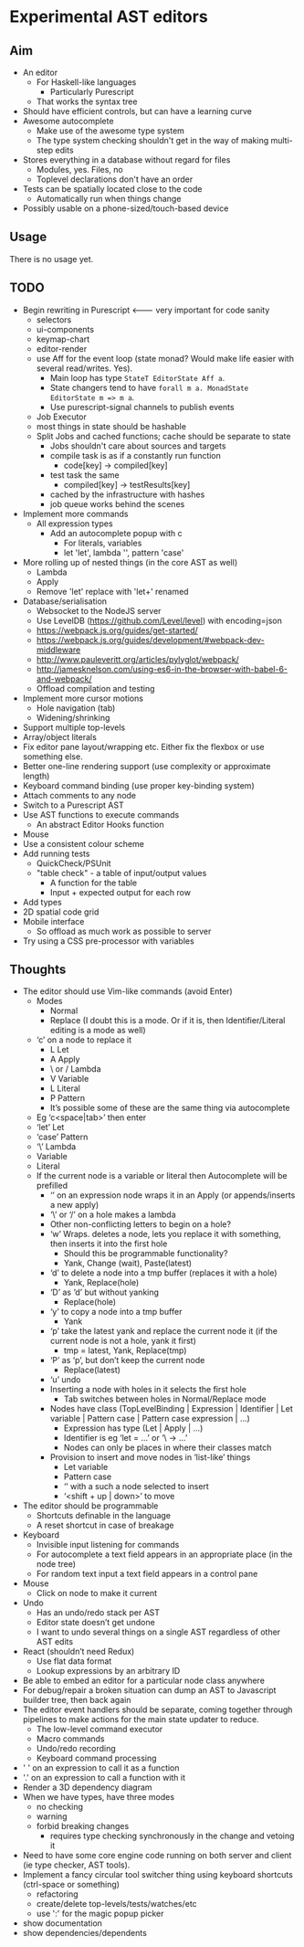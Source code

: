 # Experimental AST editors

## Aim

* An editor
  * For Haskell-like languages
    * Particularly Purescript
  * That works the syntax tree
* Should have efficient controls, but can have a learning curve
* Awesome autocomplete
  * Make use of the awesome type system
  * The type system checking shouldn't get in the way of making multi-step edits
* Stores everything in a database without regard for files
  * Modules, yes. Files, no
  * Toplevel declarations don't have an order
* Tests can be spatially located close to the code
  * Automatically run when things change
* Possibly usable on a phone-sized/touch-based device


## Usage

There is no usage yet.


## TODO

* Begin rewriting in Purescript <--- very important for code sanity
  * selectors
  * ui-components
  * keymap-chart
  * editor-render
  * use Aff for the event loop (state monad? Would make life easier with several read/writes. Yes).
    * Main loop has type `StateT EditorState Aff a`.
    * State changers tend to have `forall m a. MonadState EditorState m => m a`.
    * Use purescript-signal channels to publish events
  * Job Executor
  * most things in state should be hashable
  * Split Jobs and cached functions; cache should be separate to state
    * Jobs shouldn't care about sources and targets
    * compile task is as if a constantly run function
      * code[key] -> compiled[key]
    * test task the same
      * compiled[key] -> testResults[key]
    * cached by the infrastructure with hashes
    * job queue works behind the scenes
* Implement more commands
  * All expression types
    * Add an autocomplete popup with <key>c</key>
      * For literals, variables
      * let 'let', lambda '\', pattern 'case'
* More rolling up of nested things (in the core AST as well)
  * Lambda
  * Apply
  * Remove 'let' replace with 'let+' renamed
* Database/serialisation
  * Websocket to the NodeJS server
  * Use LevelDB (https://github.com/Level/level) with encoding=json
  * https://webpack.js.org/guides/get-started/
  * https://webpack.js.org/guides/development/#webpack-dev-middleware
  * http://www.pauleveritt.org/articles/pylyglot/webpack/
  * http://jamesknelson.com/using-es6-in-the-browser-with-babel-6-and-webpack/
  * Offload compilation and testing
* Implement more cursor motions
  * Hole navigation (tab)
  * Widening/shrinking
* Support multiple top-levels
* Array/object literals
* Fix editor pane layout/wrapping etc. Either fix the flexbox or use something else.
* Better one-line rendering support (use complexity or approximate length)
* Keyboard command binding (use proper key-binding system)
* Attach comments to any node
* Switch to a Purescript AST
* Use AST functions to execute commands
  * An abstract Editor Hooks function
* Mouse
* Use a consistent colour scheme
* Add running tests
  * QuickCheck/PSUnit
  * "table check" - a table of input/output values
    * A function for the table
    * Input + expected output for each row
* Add types
* 2D spatial code grid
* Mobile interface
  * So offload as much work as possible to server
* Try using a CSS pre-processor with variables

## Thoughts

* The editor should use Vim-like commands (avoid Enter)
  * Modes
    * Normal
    * Replace (I doubt this is a mode. Or if it is, then Identifier/Literal editing is a mode as well)
  * ‘c’ on a node to replace it
    * L Let
    * A Apply
    * \ or / Lambda
    * V Variable
    * L Literal
    * P Pattern
    * It’s possible some of these are the same thing via autocomplete
  * Eg ‘c<space|tab>’ then enter
  * ‘let’ Let
  * ‘case’ Pattern
  * ‘\’ Lambda
  * Variable
  * Literal
  * If the current node is a variable or literal then Autocomplete will be prefilled
    * ‘<space>’ on an expression node wraps it in an Apply (or appends/inserts a new apply)
    * ‘\’ or ‘/’ on a hole makes a lambda
    * Other non-conflicting letters to begin on a hole?
    * ‘w’ Wraps. deletes a node, lets you replace it with something, then inserts it into the first hole
      * Should this be programmable functionality?
      * Yank, Change (wait), Paste(latest)
    * ‘d’ to delete a node into a tmp buffer (replaces it with a hole)
      * Yank, Replace(hole)
    * ‘D’ as ‘d’ but without yanking
      * Replace(hole)
    * ‘y’ to copy a node into a tmp buffer
      * Yank
    * ‘p’ take the latest yank and replace the current node it (if the current node is not a hole, yank it first)
      * tmp = latest, Yank, Replace(tmp)
    * ‘P’ as ‘p’, but don’t keep the current node
      * Replace(latest)
    * ‘u’ undo
    * Inserting a node with holes in it selects the first hole
      * Tab switches between holes in Normal/Replace mode
    * Nodes have class (TopLevelBinding | Expression | Identifier | Let variable | Pattern case | Pattern case expression | …)
      * Expression has type (Let | Apply | …)
      * Identifier is eg ‘let <identifier> = …’ or ‘\ <identifier> -> …’
      * Nodes can only be places in where their classes match
    * Provision to insert and move nodes in ‘list-like’ things
      * Let variable
      * Pattern case
      * ‘<space>’ with a such a node selected to insert
      * ‘<shift + up | down>’ to move
* The editor should be programmable
  * Shortcuts definable in the language
  * A reset shortcut in case of breakage
* Keyboard
  * Invisible input listening for commands
  * For autocomplete a text field appears in an appropriate place (in the node tree)
  * For random text input a text field appears in a control pane
* Mouse
  * Click on node to make it current
* Undo
  * Has an undo/redo stack per AST
  * Editor state doesn’t get undone
  * I want to undo several things on a single AST regardless of other AST edits
* React (shouldn’t need Redux)
  * Use flat data format
  * Lookup expressions by an arbitrary ID
* Be able to embed an editor for a particular node class anywhere
* For debug/repair a broken situation can dump an AST to Javascript builder tree, then back again
* The editor event handlers should be separate, coming together through pipelines to make actions for the main state updater to reduce.
  * The low-level command executor
  * Macro commands
  * Undo/redo recording
  * Keyboard command processing
* ' ' on an expression to call it as a function
* '.' on an expression to call a function with it
* Render a 3D dependency diagram
* When we have types, have three modes
  * no checking
  * warning
  * forbid breaking changes
    * requires type checking synchronously in the change and vetoing it
* Need to have some core engine code running on both server and client (ie type checker, AST tools).
* Implement a fancy circular tool switcher thing using keyboard shortcuts (ctrl-space or something)
  * refactoring
  * create/delete top-levels/tests/watches/etc
  * use ':' for the magic popup picker
* show documentation
* show dependencies/dependents
